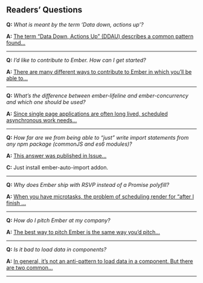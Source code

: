 ## Readers’ Questions

__Q:__ _What is meant by the term ‘Data down, actions up’?_

__A:__  [The term “Data Down, Actions Up” (DDAU) describes a common pattern found...](https://discuss.emberjs.com/t/readers-questions-what-is-meant-by-the-term-data-down-actions-up/15311)

---
__Q:__ _I’d like to contribute to Ember. How can I get started?_

__A:__  [There are many different ways to contribute to Ember in which you’ll be able to...](https://discuss.emberjs.com/t/readers-questions-id-like-to-contribute-to-ember-how-can-i-get-started/14915)

---
__Q:__ _What’s the difference between ember-lifeline and ember-concurrency and which one should be used?_

__A:__  [Since single page applications are often long lived, scheduled asynchronous work needs...](https://discuss.emberjs.com/t/readers-questions-whats-the-difference-between-ember-lifeline-and-ember-concurrency-and-which-one-should-be-used/15197)

---
__Q:__ _How far are we from being able to “just” write import statements from any npm package (commonJS and es6 modules)?_

__A:__  [This answer was published in Issue...](https://discuss.emberjs.com/t/readers-questions-how-far-are-we-from-being-able-to-just-use-any-npm-package-via-the-import-statement/14462)

__C:__ Just install ember-auto-import addon.

---
__Q:__ _Why does Ember ship with RSVP instead of a Promise polyfill?_

__A:__  [When you have microtasks, the problem of scheduling render for “after I finish ...](https://discuss.emberjs.com/t/readers-questions-why-does-ember-still-use-rsvp/14736)

---

__Q:__ _How do I pitch Ember at my company?_

__A:__  [The best way to pitch Ember is the same way you’d pitch...](https://discuss.emberjs.com/t/readers-questions-how-do-i-pitch-ember-at-my-company/14289)

---

__Q:__ _Is it bad to load data in components?_

__A:__  [In general, it’s not an anti-pattern to load data in a component. But there are two common...](https://discuss.emberjs.com/t/readers-questions-is-it-bad-to-load-data-in-components/14521)

---
